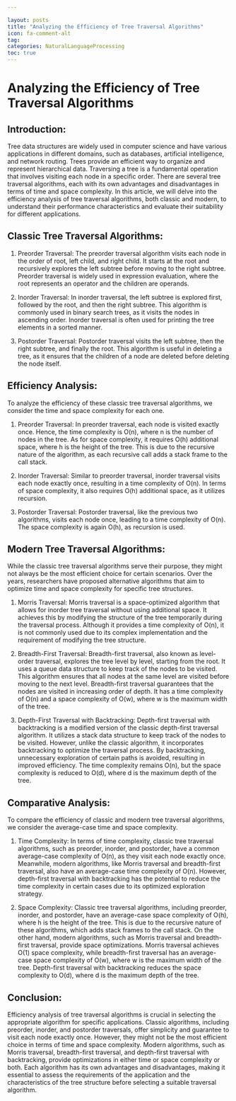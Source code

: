```yaml
---

layout: posts
title: "Analyzing the Efficiency of Tree Traversal Algorithms"
icon: fa-comment-alt
tag:      
categories: NaturalLanguageProcessing
toc: true
---
```




# Analyzing the Efficiency of Tree Traversal Algorithms

## Introduction:

Tree data structures are widely used in computer science and have various applications in different domains, such as databases, artificial intelligence, and network routing. Trees provide an efficient way to organize and represent hierarchical data. Traversing a tree is a fundamental operation that involves visiting each node in a specific order. There are several tree traversal algorithms, each with its own advantages and disadvantages in terms of time and space complexity. In this article, we will delve into the efficiency analysis of tree traversal algorithms, both classic and modern, to understand their performance characteristics and evaluate their suitability for different applications.

## Classic Tree Traversal Algorithms:

1. Preorder Traversal:
The preorder traversal algorithm visits each node in the order of root, left child, and right child. It starts at the root and recursively explores the left subtree before moving to the right subtree. Preorder traversal is widely used in expression evaluation, where the root represents an operator and the children are operands.

2. Inorder Traversal:
In inorder traversal, the left subtree is explored first, followed by the root, and then the right subtree. This algorithm is commonly used in binary search trees, as it visits the nodes in ascending order. Inorder traversal is often used for printing the tree elements in a sorted manner.

3. Postorder Traversal:
Postorder traversal visits the left subtree, then the right subtree, and finally the root. This algorithm is useful in deleting a tree, as it ensures that the children of a node are deleted before deleting the node itself.

## Efficiency Analysis:

To analyze the efficiency of these classic tree traversal algorithms, we consider the time and space complexity for each one.

1. Preorder Traversal:
In preorder traversal, each node is visited exactly once. Hence, the time complexity is O(n), where n is the number of nodes in the tree. As for space complexity, it requires O(h) additional space, where h is the height of the tree. This is due to the recursive nature of the algorithm, as each recursive call adds a stack frame to the call stack.

2. Inorder Traversal:
Similar to preorder traversal, inorder traversal visits each node exactly once, resulting in a time complexity of O(n). In terms of space complexity, it also requires O(h) additional space, as it utilizes recursion.

3. Postorder Traversal:
Postorder traversal, like the previous two algorithms, visits each node once, leading to a time complexity of O(n). The space complexity is again O(h), as recursion is used.

## Modern Tree Traversal Algorithms:

While the classic tree traversal algorithms serve their purpose, they might not always be the most efficient choice for certain scenarios. Over the years, researchers have proposed alternative algorithms that aim to optimize time and space complexity for specific tree structures.

1. Morris Traversal:
Morris traversal is a space-optimized algorithm that allows for inorder tree traversal without using additional space. It achieves this by modifying the structure of the tree temporarily during the traversal process. Although it provides a time complexity of O(n), it is not commonly used due to its complex implementation and the requirement of modifying the tree structure.

2. Breadth-First Traversal:
Breadth-first traversal, also known as level-order traversal, explores the tree level by level, starting from the root. It uses a queue data structure to keep track of the nodes to be visited. This algorithm ensures that all nodes at the same level are visited before moving to the next level. Breadth-first traversal guarantees that the nodes are visited in increasing order of depth. It has a time complexity of O(n) and a space complexity of O(w), where w is the maximum width of the tree.

3. Depth-First Traversal with Backtracking:
Depth-first traversal with backtracking is a modified version of the classic depth-first traversal algorithm. It utilizes a stack data structure to keep track of the nodes to be visited. However, unlike the classic algorithm, it incorporates backtracking to optimize the traversal process. By backtracking, unnecessary exploration of certain paths is avoided, resulting in improved efficiency. The time complexity remains O(n), but the space complexity is reduced to O(d), where d is the maximum depth of the tree.

## Comparative Analysis:

To compare the efficiency of classic and modern tree traversal algorithms, we consider the average-case time and space complexity.

1. Time Complexity:
In terms of time complexity, classic tree traversal algorithms, such as preorder, inorder, and postorder, have a common average-case complexity of O(n), as they visit each node exactly once. Meanwhile, modern algorithms, like Morris traversal and breadth-first traversal, also have an average-case time complexity of O(n). However, depth-first traversal with backtracking has the potential to reduce the time complexity in certain cases due to its optimized exploration strategy.

2. Space Complexity:
Classic tree traversal algorithms, including preorder, inorder, and postorder, have an average-case space complexity of O(h), where h is the height of the tree. This is due to the recursive nature of these algorithms, which adds stack frames to the call stack. On the other hand, modern algorithms, such as Morris traversal and breadth-first traversal, provide space optimizations. Morris traversal achieves O(1) space complexity, while breadth-first traversal has an average-case space complexity of O(w), where w is the maximum width of the tree. Depth-first traversal with backtracking reduces the space complexity to O(d), where d is the maximum depth of the tree.

## Conclusion:

Efficiency analysis of tree traversal algorithms is crucial in selecting the appropriate algorithm for specific applications. Classic algorithms, including preorder, inorder, and postorder traversals, offer simplicity and guarantee to visit each node exactly once. However, they might not be the most efficient choice in terms of time and space complexity. Modern algorithms, such as Morris traversal, breadth-first traversal, and depth-first traversal with backtracking, provide optimizations in either time or space complexity or both. Each algorithm has its own advantages and disadvantages, making it essential to assess the requirements of the application and the characteristics of the tree structure before selecting a suitable traversal algorithm.
